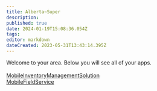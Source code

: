 ```yaml
---
title: Alberta~Super
description: 
published: true
date: 2024-01-19T15:08:36.054Z
tags: 
editor: markdown
dateCreated: 2023-05-31T13:43:14.395Z
---
```


Welcome to your area. Below you will see all of your apps.<br><br>[MobileInventoryManagementSolution](/Apps/MIMS/MobileInventoryManagementSolution)<br>[MobileFieldService](/Apps/MobileFieldService)<br>